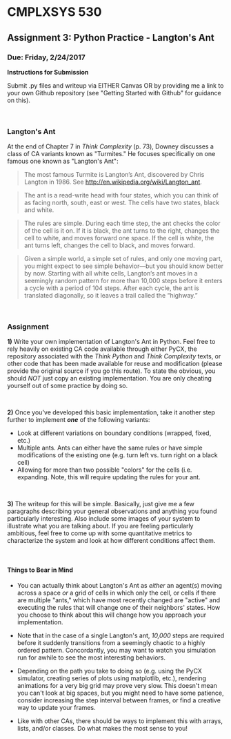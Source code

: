 # CMPLXSYS 530 
## Assignment 3: Python Practice - Langton's Ant
### Due: Friday, 2/24/2017


**Instructions for Submission**

Submit .py files and writeup via EITHER Canvas OR by providing me a link to your own Github repository (see "Getting Started with Github" for guidance on this).
 
 
&nbsp; 

### Langton's Ant
 
 At the end of Chapter 7 in _Think Complexity_ (p. 73), Downey discusses a class of CA variants known as "Turmites." He focuses specifically
 on one famous one known as "Langton's Ant":
 
> The most famous Turmite is Langton’s Ant, discovered by Chris Langton in 1986. See
> http://en.wikipedia.org/wiki/Langton_ant.

> The ant is a read-write head with four states, which you can think of as facing north, south,
> east or west. The cells have two states, black and white.

> The rules are simple. During each time step, the ant checks the color of the cell is it on. If it
> is black, the ant turns to the right, changes the cell to white, and moves forward one space.
> If the cell is white, the ant turns left, changes the cell to black, and moves forward.

> Given a simple world, a simple set of rules, and only one moving part, you might expect
> to see simple behavior—but you should know better by now. Starting with all white cells,
> Langton’s ant moves in a seemingly random pattern for more than 10,000 steps before it
> enters a cycle with a period of 104 steps. After each cycle, the ant is translated diagonally,
> so it leaves a trail called the “highway.”

&nbsp; 

### Assignment

**1)** Write your own implementation of Langton's Ant in Python. Feel free to rely heavily on existing CA code available through either PyCX, the repository associated with the 
_Think Python_ and _Think Complexity_ texts, or other code that has been made available for reuse and modification (please provide the original source if you go this route). 
To state the obvious, you should  _NOT_ just copy an existing implementation. You are only cheating yourself out of some practice by doing so.

&nbsp;

**2)** Once you've developed this basic implementation, take it another step further to implement **_one_** of the following variants:

- Look at different variations on boundary conditions (wrapped, fixed, etc.)
- Multiple ants. Ants can either have the same rules or have simple modifications of the existing one (e.g. turn left vs. turn right on a black cell)
- Allowing for more than two possible "colors" for the cells (i.e. expanding. Note, this will require updating the rules for your ant.

&nbsp;

**3)** The writeup for this will be simple. Basically, just give me a few paragraphs describing your general observations and anything you found particularly interesting. 
Also include some images of your system to illustrate what you are talking about. If you are feeling particularly ambitious, feel free to come up with some quantitative 
metrics to characterize the system and look at how different conditions affect them.

&nbsp;


#### Things to Bear in Mind

- You can actually think about Langton's Ant as _either_ an agent(s) moving across a space _or_ a grid of cells in which only the cell, or cells if there are multiple "ants," 
which have most recently changed are "active" and executing the rules that will change one of their neighbors' states. How you choose to think about this will change how you 
approach your implementation.

- Note that in the case of a single Langton's ant, _10,000_ steps are required before it suddenly transitions from a seemingly chaotic to a highly ordered pattern. Concordantly, 
you may want to watch you simulation run for awhile to see the most interesting behaviors.

- Depending on the path you take to doing so (e.g. using the PyCX simulator, creating series of plots using matplotlib, etc.), rendering animations for a very big grid may prove very slow. 
This doesn't mean you can't look at big spaces, but you might need to have some patience, consider increasing the step interval between frames, or find a creative way to update your frames. 

- Like with other CAs, there should be ways to implement this with arrays, lists, and/or classes. Do what makes the most sense to you! 




